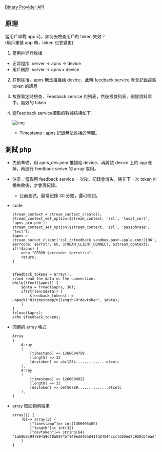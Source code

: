 [Binary Provider API](https://developer.apple.com/library/ios/documentation/NetworkingInternet/Conceptual/RemoteNotificationsPG/Appendixes/BinaryProviderAPI.html)

## 原理

當用戶卸載 app 時，如何去檢查用戶的 token 失效？  
(用戶重裝 app 時，token 也會變更)

1. 當用戶進行推播

- 正常程序: server -> apns -> device
- 用戶刪除: server -> apns x  device

2. 在刪除後，apns 無法推播給 device，此時 feedback service 就會記錄這些 token 的訊息
3. 故應看定時檢查，Feedback service 的列表，然後根據列表，刪除資料庫中，無效的 token
4. 從Feedback service讀取的數據結構如下：

	![img](https://developer.apple.com/library/ios/documentation/NetworkingInternet/Conceptual/RemoteNotificationsPG/Art/aps_feedback_binary_2x.png)
	
	- Timestamp : apns 記錄無法推播的時間。

## 測試 php

- 先前準備，用 apns_dev.pem 推播給 device，再將該 device 上的 app 刪掉，再進行 feedback serive 的 array 取用。
- 注意：當取用 feedback service 一次後，記錄會消失，除非下一次 token 推播失敗後，才會再紀錄。
	- 目前測試，最常紀錄 30 分鐘，還可取到。

- code
	
	```
	stream_context = stream_context_create();
    stream_context_set_option($stream_context, 'ssl', 'local_cert', 'apns_pro.pem');
    stream_context_set_option($stream_context, 'ssl', 'passphrase', 'test');
    $apns = stream_socket_client('ssl://feedback.sandbox.push.apple.com:2196', $errcode, $errstr, 60, STREAM_CLIENT_CONNECT, $stream_context);
    if(!$apns) {
        echo "ERROR $errcode: $errstr\n";
        return;
    }


    $feedback_tokens = array();
    //and read the data on the connection:
    while(!feof($apns)) {
        $data = fread($apns, 38);
        if(strlen($data)) {
            $feedback_tokens[] = unpack("N1timestamp/n1length/H*devtoken", $data);
        }
    }
    fclose($apns);
    echo $feedback_tokens;
	```

- 回傳的 array 格式

	```
	Array
	(
	    Array
	    (
	        [timestamp] => 1266604759
	        [length] => 32
	        [devtoken] => abc1234..............etcetc
	    ),
	    Array
	    (
	        [timestamp] => 1266604922
	        [length] => 32
	        [devtoken] => def56789..............etcetc
	    ),
	)
	```

- array 取回範例結果

	```
	array(1) { 
		[0]=> array(3) { 
			["timestamp"]=> int(1456906409) 
			["length"]=> int(32) 
			["devtoken"]=> string(64) "1a6869c947894a9df0a0974bf149edd4ea841fd24544ccc7d00ed7c928cb4ead" 
		} 
	} 
	```